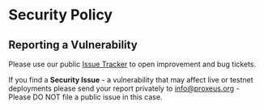 # Security Policy

## Reporting a Vulnerability

Please use our public [Issue Tracker](https://github.com/ProxeusApp/proxeus-core/issues) to open improvement and bug tickets.

If you find a **Security Issue** - a vulnerability that may affect live or testnet deployments please send your report privately to info@proxeus.org - Please DO NOT file a public issue in this case.